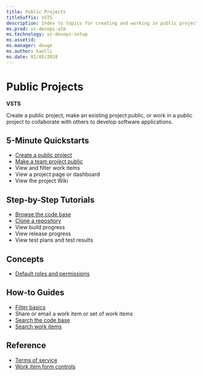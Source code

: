 ```yaml
---
title: Public Projects 
titleSuffix: VSTS 
description: Index to topics for creating and working in public projects for Visual Studio Team Services (VSTS)
ms.prod: vs-devops-alm
ms.technology: vs-devops-setup
ms.assetid:  
ms.manager: douge
ms.author: kaelli
ms.date: 01/05/2018
---
```


# Public Projects 

**VSTS**

Create a public project, make an existing project public, or work in a public project to collaborate with others to develop software applications.  


## 5-Minute Quickstarts  

* [Create a public project](create-public-project.md)
* [Make a team project public](make-project-public.md)
* View and filter work items
* View a project page or dashboard
* View the project Wiki 

## Step-by-Step Tutorials

* [Browse the code base](browse-code.md)
* [Clone a repository](clone-git-repo.md)
* View build progress  
* View release progress  
* View test plans and test results  
 
## Concepts
* [Default roles and permissions](../security/permissions-access.md?toc=/vsts/public/toc.json&bc=/vsts/public/breadcrumb/toc.json) 

## How-to Guides
* [Filter basics](../work/backlogs/filter-backlogs.md?toc=/vsts/public/toc.json&bc=/vsts/public/breadcrumb/toc.json)  
* Share or email a work item or set of work items 
* [Search the code base](code-search.md)  
* [Search work items](work-item-search.md)   

## Reference 

* [Terms of service](../collaborate/rate-limits.md?toc=/vsts/public/toc.json&bc=/vsts/public/breadcrumb/toc.json)
* [Work item form controls](../work/work-items/work-item-form-controls.md?toc=/vsts/public/toc.json&bc=/vsts/public/breadcrumb/toc.json) 


